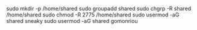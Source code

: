 sudo mkdir -p /home/shared
sudo groupadd shared
sudo chgrp -R shared /home/shared
sudo chmod -R 2775 /home/shared
sudo usermod -aG shared sneaky
sudo usermod -aG shared gomonriou
